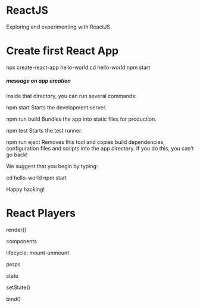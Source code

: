 # ReactJS
Exploring and experimenting with ReactJS

# Create first React App
npx create-react-app hello-world
cd hello-world
npm start

##### message on app creation
Inside that directory, you can run several commands:

  npm start
    Starts the development server.

  npm run build
    Bundles the app into static files for production.

  npm test
    Starts the test runner.

  npm run eject
    Removes this tool and copies build dependencies, configuration files
    and scripts into the app directory. If you do this, you can’t go back!

We suggest that you begin by typing:

  cd hello-world
  npm start

Happy hacking!

# React Players

render()

components

lifecycle: mount-unmount

props

state

setState()

bind()

